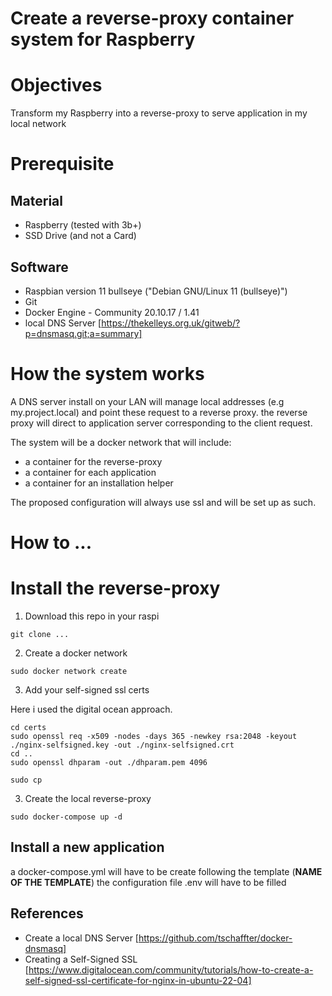 # Create a reverse-proxy container system for Raspberry
# Objectives
Transform my Raspberry into a reverse-proxy to serve application in my local network



# Prerequisite
## Material
* Raspberry (tested with 3b+)
* SSD Drive (and not a Card)
## Software
* Raspbian version 11 bullseye ("Debian GNU/Linux 11 (bullseye)")
* Git
* Docker Engine - Community 20.10.17 / 1.41
* local DNS Server [https://thekelleys.org.uk/gitweb/?p=dnsmasq.git;a=summary]

# How the system works
A DNS server install on your LAN will manage local addresses (e.g my.project.local) and point these request to a reverse proxy. the reverse proxy will direct to application server corresponding to the client request.

The system will be a docker network that will include:
* a container for the reverse-proxy
* a container for each application
* a container for an installation helper

The proposed configuration will always use ssl and will be set up as such.

# How to ...
# Install the reverse-proxy
1. Download this repo in your raspi

`git clone ... `

2. Create a docker network

`sudo docker network create`

3. Add your self-signed ssl certs

Here i used the digital ocean approach.

```
cd certs
sudo openssl req -x509 -nodes -days 365 -newkey rsa:2048 -keyout ./nginx-selfsigned.key -out ./nginx-selfsigned.crt
cd ..
sudo openssl dhparam -out ./dhparam.pem 4096

sudo cp
```


3. Create the local reverse-proxy

`sudo docker-compose up -d`

## Install a new application


a docker-compose.yml will have to be create following the template (**NAME OF THE TEMPLATE**)
the configuration file .env will have to be filled





## References
* Create a local DNS Server [https://github.com/tschaffter/docker-dnsmasq]
* Creating a Self-Signed SSL [https://www.digitalocean.com/community/tutorials/how-to-create-a-self-signed-ssl-certificate-for-nginx-in-ubuntu-22-04]